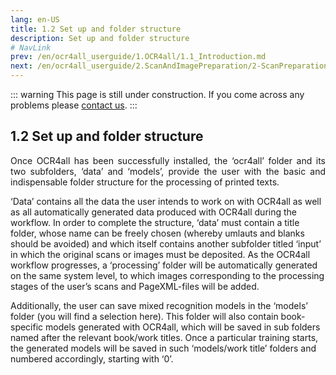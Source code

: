 ```yaml
---
lang: en-US
title: 1.2 Set up and folder structure
description: Set up and folder structure
# NavLink
prev: /en/ocr4all_userguide/1.OCR4all/1.1_Introduction.md
next: /en/ocr4all_userguide/2.ScanAndImagePreparation/2-ScanPreparation.md
---
```

::: warning 
This page is still under construction.
If you come across any problems please [contact us](mailto:florian.langhanki@uni-wuerzburg.de).
:::
## 1.2	Set up and folder structure

<p style="text-align: justify">Once OCR4all has been successfully installed, the ‘ocr4all’ folder and its two subfolders, ‘data’ and ‘models’, provide the user with the basic and indispensable folder structure for the processing of printed texts.

‘Data’ contains all the data the user intends to work on with OCR4all as well as all automatically generated data produced with OCR4all during the workflow. In order to complete the structure, ‘data’ must contain a title folder, whose name can be freely chosen (whereby umlauts and blanks should be avoided) and which itself contains another subfolder titled ‘input’ in which the original scans or images must be deposited. As the OCR4all workflow progresses, a ‘processing’ folder will be automatically generated on the same system level, to which images corresponding to the processing stages of the user’s scans and PageXML-files will be added.

Additionally, the user can save mixed recognition models in the ‘models’ folder (you will find a selection here). This folder will also contain book-specific models generated with OCR4all, which will be saved in sub folders named after the relevant book/work titles. Once a particular training starts, the generated models will be saved in such ‘models/work title’ folders and numbered accordingly, starting with ‘0’.
</p>
